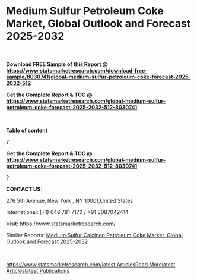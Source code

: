 <h1>Medium Sulfur Petroleum Coke Market, Global Outlook and Forecast 2025-2032</h1><br/><p><strong>Download FREE Sample of this Report @ <a href="https://www.statsmarketresearch.com/download-free-sample/8030741/global-medium-sulfur-petroleum-coke-forecast-2025-2032-512">https://www.statsmarketresearch.com/download-free-sample/8030741/global-medium-sulfur-petroleum-coke-forecast-2025-2032-512</a></strong></p>
 
 
 
 <div><b>Get the Complete Report & TOC @ <a href="https://www.statsmarketresearch.com/global-medium-sulfur-petroleum-coke-forecast-2025-2032-512-8030741">https://www.statsmarketresearch.com/global-medium-sulfur-petroleum-coke-forecast-2025-2032-512-8030741</a></b></div>
 
 
 
 <p><br />
 
 <b>Table of content</b></p>
 
 
 
 <p>? </p>
 
 
 
 <div><b>Get the Complete Report & TOC @ <a href="https://www.statsmarketresearch.com/global-medium-sulfur-petroleum-coke-forecast-2025-2032-512-8030741">https://www.statsmarketresearch.com/global-medium-sulfur-petroleum-coke-forecast-2025-2032-512-8030741</a></b></div>
 
 
 
 <p>? </p>
 
 
 
 <p><b>CONTACT US:</b><br />
 
 276 5th Avenue, New York , NY 10001,United States<br />
 
 International: (+1) 646 781 7170 / +91 8087042414<br />
 
 Visit: <a href="https://www.statsmarketresearch.com/">https://www.statsmarketresearch.com/</a><br />
 
 Similar Reports: <a href="https://www.statsmarketresearch.com/global-medium-sulfur-petroleum-coke-forecast-2025-2032-512-8030741">Medium Sulfur Calcined Petroleum Coke Market, Global Outlook and Forecast 2025-2032 </a><br />
 
 <br />
 
 <a href="https://gyeongbokgung.com">https://www.statsmarketresearch.com/</a><a href="https://hallyeomaritime.com">latest Articles</a><a href="https://jingwansa.com">Read More</a><a href="https://nguoiviet.jp/">latest Articles</a><a href="https://www.intelmarketresearch.com/">latest Publications</a></p>